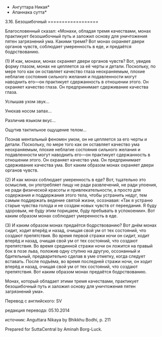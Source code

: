 * Ангуттара Никая*
* Апаннака сутта*

3\.16\. Безошибочный
\=\=\=\=\=\=\=\=\=\=\=\=\=\=\=\=\=\=

Благословенный сказал: «Монахи, обладая тремя качествами, монах практикует безошибочный путь и заложил основу для уничтожения пятен загрязнений ума\. Какими тремя? Вот монах охраняет двери органов чувств, соблюдает умеренность в еде, и предаётся бодрствованию\.

\(1\) И как, монахи, монах охраняет двери органов чувств? Вот, увидев форму глазом, монах не цепляется за её черты и детали\. Поскольку, по мере того как он оставляет качество глаза неохраняемым, плохие неблагие состояния сильного желания и подавленности могут наводнить его—он практикует сдержанность в отношении этого\. Он охраняет качество глаза\. Он предпринимает сдерживание качества глаза\.

Услышав ухом звук…

Унюхав носом запах…

Различив языком вкус…

Ощутив тактильное ощущение телом…

Познав ментальный феномен умом, он не цепляется за его черты и детали\. Поскольку, по мере того как он оставляет качество ума неохраняемым, плохие неблагие состояния сильного желания и подавленности могут наводнить его—он практикует сдержанность в отношении этого\. Он охраняет качество ума\. Он предпринимает сдерживание качества ума\. Вот каким образом монах охраняет двери органов чувств\.

\(2\) И как монах соблюдает умеренность в еде? Вот, тщательно это осмыслив, он употребляет пищу не ради развлечений, не ради упоения, не ради физической красоты и привлекательности, а просто для содержания и поддержания этого тела, чтобы устранить недуг, тем самым поддержать ведение святой жизни, осознавая: «Так я устраню старые чувства голода и не создам новых чувств от переедания\. Я буду здоровым, не буду этим порицаем, буду пребывать в успокоении»\. Вот каким образом монах соблюдает умеренность в еде\.

\(3\) И каким образом монах предаётся бодрствованию? Вот днём монах сидит, ходит вперёд и назад, очищая свой ум от тех состояний, что создают препятствия\. Во время первой стражи ночи он сидит, ходит вперёд и назад, очищая свой ум от тех состояний, что создают препятствия\. Во время срединной стражи ночи он ложится на правый бок в позе льва, положив одну ступню на другую, осознанный и бдительный, предварительно сделав в уме отметку, когда следует вставать\. После подъёма, во время последней стражи ночи, он ходит вперёд и назад, очищая свой ум от тех состояний, что создают препятствия\. Вот каким образом монах предаётся бодрствованию\.

Монах, который обладает этими тремя качествами, практикует безошибочный путь и заложил основу для уничтожения пятен загрязнений ума»\.

Перевод с английского: SV

редакция перевода: 05\.10\.2014

источник: Anguttara Nikaya by Bhikkhu Bodhi, p\. 211

Prepared for SuttaCentral by Aminah Borg\-Luck\.